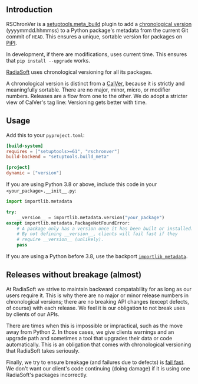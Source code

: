 ## Introduction

RSChronVer is a
[setuptools.meta_build](https://setuptools.pypa.io/en/latest/build_meta.html)
plugin to add a
[chronological version](https://www.robnagler.com/2015/04/11/Major-Release-Syndrome.html)
(yyyymmdd.hhmmss)
to a Python package's metadata from the current Git commit of `HEAD`.
This ensures a unique, sortable version for packages on [PiPI](https://pypi.org).

In development, if there are modifications, uses current time. This
ensures that `pip install --upgrade` works.

[RadiaSoft](https://radiasoft.net) uses chronological versioning for all its packages.

A chronological version is distinct from a
[CalVer](https://calver.org), because it is strictly and meaningfully
sortable.  There are no major, minor, micro, or modifier
numbers. Releases are a flow from one to the other. We do adopt a
stricter view of CalVer's tag line: Versioning gets better with time.

## Usage

Add this to your `pyproject.toml`:

```toml
[build-system]
requires = ["setuptools>=61", "rschronver"]
build-backend = "setuptools.build_meta"

[project]
dynamic = ["version"]
```

If you are using Python 3.8 or above, include this code in your
``<your_package>.__init__.py``:

```py
import importlib.metadata

try:
    __version__ = importlib.metadata.version("your_package")
except importlib.metadata.PackageNotFoundError:
    # A package only has a version once it has been built or installed.
    # By not defining __version__, clients will fail fast if they
    # require __version__ (unlikely).
    pass
```

If you are using a Python before 3.8, use the backport
[`importlib_metadata`](https://importlib-metadata.readthedocs.io).

## Releases without breakage (almost)

At RadiaSoft we strive to maintain backward compatability for as long
as our users require it.  This is why there are no major or minor
release numbers in chronological versions; there are no breaking API
changes (except defects, of course) with each release. We feel it is
our obligation to not break uses by clients of our APIs.

There are times when this is impossible or impractical, such as the
move away from Python 2. In those cases, we give clients warnings and
an upgrade path and sometimes a tool that upgrades their data or code
automatically. This is an obligation that comes with chronological
versioning that RadiaSoft takes seriously.

Finally, we try to ensure breakage (and failures due to defects) is
[fail fast](https://en.wikipedia.org/wiki/Fail-fast_system). We don't
want our client's code continuing (doing damage) if it is using one
RadiaSoft's packages incorrectly.
